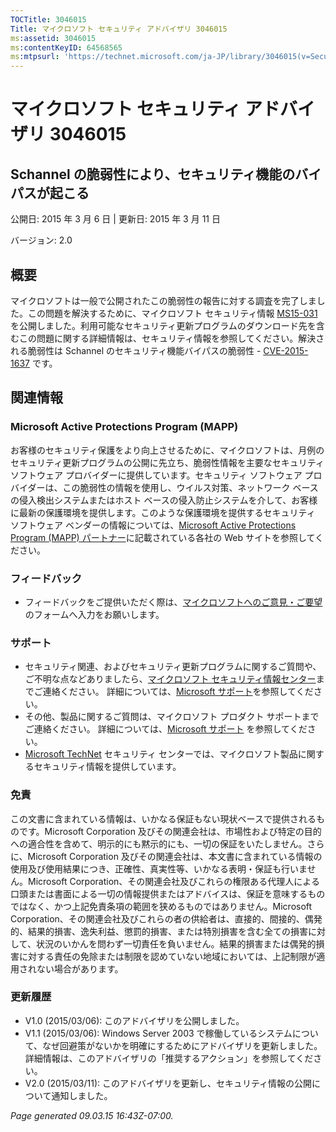 ```yaml
---
TOCTitle: 3046015
Title: マイクロソフト セキュリティ アドバイザリ 3046015
ms:assetid: 3046015
ms:contentKeyID: 64568565
ms:mtpsurl: 'https://technet.microsoft.com/ja-JP/library/3046015(v=Security.10)'
---
```


マイクロソフト セキュリティ アドバイザリ 3046015
================================================

Schannel の脆弱性により、セキュリティ機能のバイパスが起こる
-----------------------------------------------------------

公開日: 2015 年 3 月 6 日 | 更新日: 2015 年 3 月 11 日

バージョン: 2.0

概要
----

<span id="sectionToggle0"></span>
マイクロソフトは一般で公開されたこの脆弱性の報告に対する調査を完了しました。この問題を解決するために、マイクロソフト セキュリティ情報 [MS15-031](http://go.microsoft.com/fwlink/?linkid=528542) を公開しました。利用可能なセキュリティ更新プログラムのダウンロード先を含むこの問題に関する詳細情報は、セキュリティ情報を参照してください。解決される脆弱性は Schannel のセキュリティ機能バイパスの脆弱性 - [CVE-2015-1637](http://www.cve.mitre.org/cgi-bin/cvename.cgi?name=cve-2015-1637) です。

関連情報
--------

<span id="sectionToggle1"></span>
### Microsoft Active Protections Program (MAPP)

お客様のセキュリティ保護をより向上させるために、マイクロソフトは、月例のセキュリティ更新プログラムの公開に先立ち、脆弱性情報を主要なセキュリティ ソフトウェア プロバイダーに提供しています。セキュリティ ソフトウェア プロバイダーは、この脆弱性の情報を使用し、ウイルス対策、ネットワーク ベースの侵入検出システムまたはホスト ベースの侵入防止システムを介して、お客様に最新の保護環境を提供します。このような保護環境を提供するセキュリティ ソフトウェア ベンダーの情報については、[Microsoft Active Protections Program (MAPP) パートナー](http://go.microsoft.com/fwlink/?linkid=215201)に記載されている各社の Web サイトを参照してください。

### フィードバック

-   フィードバックをご提供いただく際は、[マイクロソフトへのご意見・ご要望](http://support.microsoft.com/kb/?scid=sw;en;1257&amp;showpage=1&amp;ws=technet&amp;sd=tech)のフォームへ入力をお願いします。

### サポート

-   セキュリティ関連、およびセキュリティ更新プログラムに関するご質問や、ご不明な点などありましたら、[マイクロソフト セキュリティ情報センター](http://go.microsoft.com/fwlink/?linkid=21131)までご連絡ください。 詳細については、[Microsoft サポート](http://support.microsoft.com/)を参照してください。
-   その他、製品に関するご質問は、マイクロソフト プロダクト サポートまでご連絡ください。 詳細については、[Microsoft サポート](http://go.microsoft.com/fwlink/?linkid=21155) を参照してください。
-   [Microsoft TechNet](http://go.microsoft.com/fwlink/?linkid=21132) セキュリティ センターでは、マイクロソフト製品に関するセキュリティ情報を提供しています。

### 免責

この文書に含まれている情報は、いかなる保証もない現状ベースで提供されるものです。Microsoft Corporation 及びその関連会社は、市場性および特定の目的への適合性を含めて、明示的にも黙示的にも、一切の保証をいたしません。さらに、Microsoft Corporation 及びその関連会社は、本文書に含まれている情報の使用及び使用結果につき、正確性、真実性等、いかなる表明・保証も行いません。Microsoft Corporation、その関連会社及びこれらの権限ある代理人による口頭または書面による一切の情報提供またはアドバイスは、保証を意味するものではなく、かつ上記免責条項の範囲を狭めるものではありません。Microsoft Corporation、その関連会社及びこれらの者の供給者は、直接的、間接的、偶発的、結果的損害、逸失利益、懲罰的損害、または特別損害を含む全ての損害に対して、状況のいかんを問わず一切責任を負いません。結果的損害または偶発的損害に対する責任の免除または制限を認めていない地域においては、上記制限が適用されない場合があります。

### 更新履歴

-   V1.0 (2015/03/06): このアドバイザリを公開しました。
-   V1.1 (2015/03/06): Windows Server 2003 で稼働しているシステムについて、なぜ回避策がないかを明確にするためにアドバイザリを更新しました。詳細情報は、このアドバイザリの「推奨するアクション」を参照してください。
-   V2.0 (2015/03/11): このアドバイザリを更新し、セキュリティ情報の公開について通知しました。

*Page generated 09.03.15 16:43Z-07:00.*